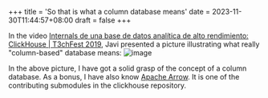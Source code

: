+++
title = 'So that is what a column database means'
date = 2023-11-30T11:44:57+08:00
draft = false
+++

In the video [Internals de una base de datos analítica de alto rendimiento: ClickHouse | T3chFest 2019](https://www.youtube.com/watch?v=R1RtWWBNpbA), Javi presented  a picture illustrating what really "column-based" database means:
![image](/images/2023-11-30.jpg)

In the above picture, I have got a solid grasp of the concept of a column database. As a bonus, I have also know [Apache Arrow](https://arrow.apache.org/). It is one of the contributing submodules in the clickhouse repository. 
